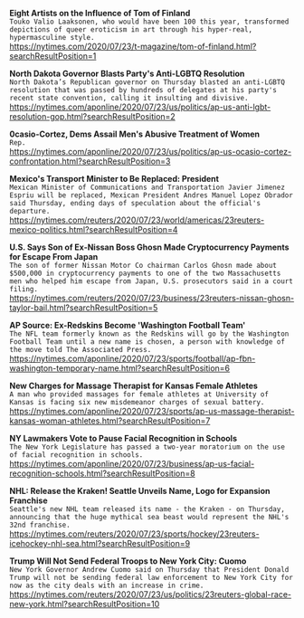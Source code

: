 **Eight Artists on the Influence of Tom of Finland**\
`Touko Valio Laaksonen, who would have been 100 this year, transformed depictions of queer eroticism in art through his hyper-real, hypermasculine style.`\
https://nytimes.com/2020/07/23/t-magazine/tom-of-finland.html?searchResultPosition=1

**North Dakota Governor Blasts Party's Anti-LGBTQ Resolution**\
`North Dakota’s Republican governor on Thursday blasted an anti-LGBTQ resolution that was passed by hundreds of delegates at his party's recent state convention, calling it insulting and divisive.`\
https://nytimes.com/aponline/2020/07/23/us/politics/ap-us-anti-lgbt-resolution-gop.html?searchResultPosition=2

**0casio-Cortez, Dems Assail Men's Abusive Treatment of Women**\
`Rep.`\
https://nytimes.com/aponline/2020/07/23/us/politics/ap-us-ocasio-cortez-confrontation.html?searchResultPosition=3

**Mexico's Transport Minister to Be Replaced: President**\
`Mexican Minister of Communications and Transportation Javier Jimenez Espriu will be replaced, Mexican President Andres Manuel Lopez Obrador said Thursday, ending days of speculation about the official's departure.`\
https://nytimes.com/reuters/2020/07/23/world/americas/23reuters-mexico-politics.html?searchResultPosition=4

**U.S. Says Son of Ex-Nissan Boss Ghosn Made Cryptocurrency Payments for Escape From Japan**\
`The son of former Nissan Motor Co chairman Carlos Ghosn made about $500,000 in cryptocurrency payments to one of the two Massachusetts men who helped him escape from Japan, U.S. prosecutors said in a court filing.`\
https://nytimes.com/reuters/2020/07/23/business/23reuters-nissan-ghosn-taylor-bail.html?searchResultPosition=5

**AP Source: Ex-Redskins Become 'Washington Football Team'**\
`The NFL team formerly known as the Redskins will go by the Washington Football Team until a new name is chosen, a person with knowledge of the move told The Associated Press.`\
https://nytimes.com/aponline/2020/07/23/sports/football/ap-fbn-washington-temporary-name.html?searchResultPosition=6

**New Charges for Massage Therapist for Kansas Female Athletes**\
`A man who provided massages for female athletes at University of Kansas is facing six new misdemeanor charges of sexual battery.`\
https://nytimes.com/aponline/2020/07/23/sports/ap-us-massage-therapist-kansas-woman-athletes.html?searchResultPosition=7

**NY Lawmakers Vote to Pause Facial Recognition in Schools**\
`The New York Legislature has passed a two-year moratorium on the use of facial recognition in schools.`\
https://nytimes.com/aponline/2020/07/23/business/ap-us-facial-recognition-schools.html?searchResultPosition=8

**NHL: Release the Kraken! Seattle Unveils Name, Logo for Expansion Franchise**\
`Seattle's new NHL team released its name - the Kraken - on Thursday, announcing that the huge mythical sea beast would represent the NHL's 32nd franchise.`\
https://nytimes.com/reuters/2020/07/23/sports/hockey/23reuters-icehockey-nhl-sea.html?searchResultPosition=9

**Trump Will Not Send Federal Troops to New York City: Cuomo**\
`New York Governor Andrew Cuomo said on Thursday that President Donald Trump will not be sending federal law enforcement to New York City for now as the city deals with an increase in crime. `\
https://nytimes.com/reuters/2020/07/23/us/politics/23reuters-global-race-new-york.html?searchResultPosition=10

